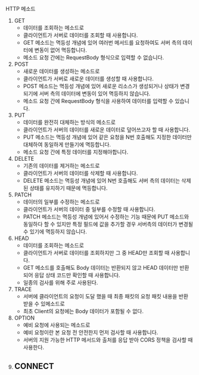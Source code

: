 HTTP 메소드
1. GET
     - 데이터를 조회하는 메소드로
     - 클라이언트가 서버로 데이터를 조회할 때 사용합니다.
     - GET 메소드는 멱등성 개념에 있어 여러번 메서드를 요청하여도 서버 측의 데이터에 변동이 없어 멱등합니다.
     - 메소드 요청 간에는 RequestBody 형식으로 입력할 수 없습니다.
2. POST
     - 새로운 데이터를 생성하는 메소드로
     - 클라이언트가 서버로 새로운 데이터를 생성할 때 사용합니다.
     - POST 메소드는 멱등성 개념에 있어 새로운 리소스가 생성되거나 상태가 변경되기에 서버 측의 데이터에 변동이 있어 멱등하지 않습니다.
     - 메소드 요청 간에 RequestBody 형식을 사용하여 데이터를 입력할 수 있습니다.
3. PUT
     - 데이터를 완전히 대체하는 방식의 메소드로
     - 클라이언트가 서버의 데이터를 새로운 데이터로 덮어쓰고자 할 때 사용합니다.
     - PUT 메소드는 멱등성 개념에 있어 같은 요청을 N번 호출해도 지정한 데이터만 대체하여 동일하게 만들기에 멱등합니다.
     - 메소드 요청 간에 특정 데이터를 지정해야합니다.
4. DELETE
     - 기존의 데이터를 제거하는 메소드로
     - 클라이언트가 서버의 데이터를 삭제할 때 사용합니다.
     - DELETE 메소드는 멱등성 개념에 있어 N번 호출해도 서버 측의 데이터는 삭제된 상태를 유지하기 때문에 멱등합니다.
5. PATCH
     - 데이터의 일부를 수정하는 메소드로
     - 클라이언트가 서버의 데이터 중 일부를 수정할 때 사용합니다.
     - PATCH 메소드는 멱등성 개념에 있어서 수정하는 기능 때문에 PUT 메소드와 동일하다 할 수 있지만 특정 필드에 값을 추가할 경우 서버측의 데이터가 변경될 수 있기에 멱등하지 않습니다.
6. HEAD
     - 데이터를 조회하는 메소드로
     - 클라이언트가 서버로 데이터를 조회하지만 그 중 HEAD만 조회할 때 사용합니다.
     - GET 메소드를 호출해도 Body 데이터는 반환되지 않고 HEAD 데이터만 반환되어 응답 상태 코드만 확인할 때 사용합니다.
     - 일종의 검사를 위해 주로 사용된다.
7. TRACE
     - 서버에 클라이언트의 요청이 도달 했을 때 최종 패킷의 요청 패킷 내용을 반환 받을 수 있메소드로
     - 최초 Client의 요청에는 Body 데이터가 포함될 수 없다.
8. OPTION
     - 예비 요청에 사용되는 메소드로
     - 예비 요청이란 본 요청 전 안전한지 먼저 검사할 때 사용합니다.
     - 서버의 지원 가능한 HTTP 메서드와 출처를 응답 받아 CORS 정책을 검사할 때 사용한다.
9. CONNECT
     - 